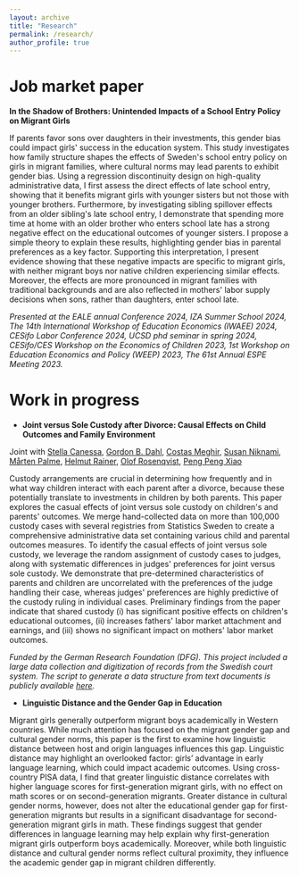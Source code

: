 ```yaml
---
layout: archive
title: "Research"
permalink: /research/
author_profile: true
---
```


# Job market paper

**In the Shadow of Brothers: Unintended Impacts of a School Entry Policy on Migrant Girls**

If parents favor sons over daughters in their investments, this gender bias could impact girls' success in the education system. This study investigates how family structure shapes the effects of Sweden's school entry policy on girls in migrant families, where cultural norms may lead parents to exhibit gender bias. Using a regression discontinuity design on high-quality administrative data, I first assess the direct effects of late school entry, showing that it benefits migrant girls with younger sisters but not those with younger brothers. Furthermore, by investigating sibling spillover effects from an older sibling's late school entry, I demonstrate that spending more time at home with an older brother who enters school late has a strong negative effect on the educational outcomes of younger sisters. I propose a simple theory to explain these results, highlighting gender bias in parental preferences as a key factor. Supporting this interpretation, I present evidence showing that these negative impacts are specific to migrant girls, with neither migrant boys nor native children experiencing similar effects. Moreover, the effects are more pronounced in migrant families with traditional backgrounds and are also reflected in mothers' labor supply decisions when sons, rather than daughters, enter school late.

*Presented at the EALE annual Conference 2024, IZA Summer School 2024, The 14th International Workshop of Education Economics (IWAEE) 2024, CESifo Labor Conference 2024, UCSD phd seminar in spring 2024, CESifo/CES Workshop on the Economics of Children 2023, 1st Workshop on Education Economics and Policy (WEEP) 2023, The 61st Annual ESPE Meeting 2023.*  

# Work in progress

* **Joint versus Sole Custody after Divorce: Causal Effects on Child Outcomes and Family Environment**

Joint with [Stella Canessa](https://www.ifo.de/en/canessa-s), [Gordon B. Dahl](https://econweb.ucsd.edu/~gdahl/), [Costas Meghir](https://sites.google.com/yale.edu/costasmeghir/home), [Susan Niknami](https://sites.google.com/view/niknamisusan), [Mårten Palme](https://www.su.se/english/profiles/palme-1.181789), [Helmut Rainer](https://sites.google.com/ifo.de/hrainer/home), [Olof Rosenqvist](https://www.ifau.se/en/About-IFAU/Personnel/Researchers-Research-Officers/Olof-Rosenqvist/), [Peng Peng Xiao](https://www.pengpengxiao.com/)

Custody arrangements are crucial in determining how frequently and in what way children interact with each parent after a divorce, because these potentially translate to investments in children by both parents. This paper explores the casual effects of joint versus sole custody on children's and parents' outcomes. We merge hand-collected data on more than 100,000 custody cases with several registries from Statistics Sweden to create a comprehensive administrative data set containing various child and parental outcomes measures. To identify the casual effects of joint versus sole custody, we leverage the random assignment of custody cases to judges, along with systematic differences in judges' preferences for joint versus sole custody. We demonstrate that pre-determined characteristics of parents and children are uncorrelated with the preferences of the judge handling their case, whereas judges' preferences are highly predictive of the custody ruling in individual cases. Preliminary findings from the paper indicate that shared custody (i) has significant positive effects on children's educational outcomes, (ii) increases fathers' labor market attachment and earnings, and (iii) shows no significant impact on mothers' labor market outcomes.
  
*Funded by the German Research Foundation (DFG). This project included a large data collection and digitization of records from the Swedish court system. The script to generate a data structure from text documents is publicly available [here](https://github.com/scanessa/custodyproject).*

* **Linguistic Distance and the Gender Gap in Education**

Migrant girls generally outperform migrant boys academically in Western countries. While much attention has focused on the migrant gender gap and cultural gender norms, this paper is the first to examine how linguistic distance between host and origin languages influences this gap. Linguistic distance may highlight an overlooked factor: girls’ advantage in early language learning, which could impact academic outcomes. Using cross-country PISA data, I find that greater linguistic distance correlates with higher language scores for first-generation migrant girls, with no effect on math scores or on second-generation migrants. Greater distance in cultural gender norms, however, does not alter the educational gender gap for first-generation migrants but results in a significant disadvantage for second-generation migrant girls in math. These findings suggest that gender differences in language learning may help explain why first-generation migrant girls outperform boys academically. Moreover, while both linguistic distance and cultural gender norms reflect cultural proximity, they influence the academic gender gap in migrant children differently.
